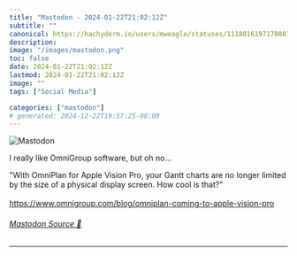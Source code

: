 ```yaml
---
title: "Mastodon - 2024-01-22T21:02:12Z"
subtitle: ""
canonical: https://hachyderm.io/users/mweagle/statuses/111801619717088107
description:
image: "/images/mastodon.png"
toc: false
date: 2024-01-22T21:02:12Z
lastmod: 2024-01-22T21:02:12Z
image: ""
tags: ["Social Media"]

categories: ["mastodon"]
# generated: 2024-12-22T19:57:25-08:00
---
```

![Mastodon](/images/mastodon.png)

<p>I really like OmniGroup software, but oh no...</p><p>&quot;With OmniPlan for Apple Vision Pro, your Gantt charts are no longer limited by the size of a physical display screen. How cool is that?”<br /> <br /><a href="https://www.omnigroup.com/blog/omniplan-coming-to-apple-vision-pro" target="_blank" rel="nofollow noopener noreferrer" translate="no"><span class="invisible">https://www.</span><span class="ellipsis">omnigroup.com/blog/omniplan-co</span><span class="invisible">ming-to-apple-vision-pro</span></a></p>


###### [Mastodon Source 🐘](https://hachyderm.io/@mweagle/111801619717088107)

___
